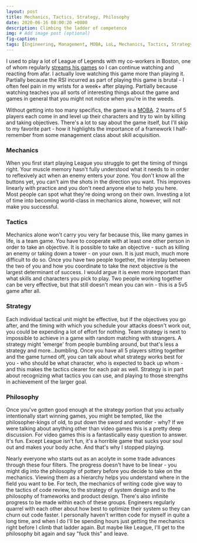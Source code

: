 ```yaml
---
layout: post
title: Mechanics, Tactics, Strategy, Philosophy
date: 2020-06-16 08:00:20 +0800
description: Climbing the ladder of competence
img: # Add image post (optional)
fig-caption: 
tags: [Engineering, Management, MOBA, LoL, Mechanics, Tactics, Strategy, Philosophy]
---
```


I used to play a lot of League of Legends with my co-workers in Boston, one of whom regularly [streams his games](https://www.youtube.com/channel/UCI8iCC016LpN6l4zgRmyTZw) so I can continue watching and reacting from afar. I actually love watching this game more than playing it. Partially because the RSI incurred as part of playing this game is brutal - I often feel pain in my wrists for a week+ after playing. Partially because watching teaches you all sorts of interesting things about the game and games in general that you might not notice when you're in the weeds.

Without getting into too many specifics, the game is a [MOBA](https://en.wikipedia.org/wiki/Multiplayer_online_battle_arena). 2 teams of 5 players each come in and level up their characters and try to win by killing and taking objectives. There's a lot to say about the game itself, but I'll skip to my favorite part - how it highlights the importance of a framework I half-remember from some management class about skill acquisition.

### Mechanics
When you first start playing League you struggle to get the timing of things right. Your muscle memory hasn't fully understood what it needs to in order to reflexively act when an enemy enters your zone. You don't know all the buttons yet, you can't aim the shots in the direction you want. This improves linearly with practice and you don't need anyone else to help you here. Most people can spot what they're doing wrong on their own. Investing a lot of time into becoming world-class in mechanics alone, however, will not make you successful.

### Tactics
Mechanics alone won't carry you very far because this, like many games in life, is a team game. You have to cooperate with at least one other person in order to take an objective. It is possible to take an objective - such as killing an enemy or taking down a tower - on your own. It is just much, much more difficult to do so. Once you have two people together, the interplay between the two of you and how you coordinate to take the next objective is the largest determinant of success. I would argue it is even more important than what skills and characters you pick to play. Two people working together can be very effective, but that still doesn't mean you can win - this is a 5v5 game after all.

### Strategy 
Each individual tactical unit might be effective, but if the objectives you go after, and the timing with which you schedule your attacks doesn't work out, you could be expending a lot of effort for nothing. Team strategy is next to impossible to achieve in a game with random matching with strangers. A strategy might 'emerge' from people bumbling around, but that's less a strategy and more...bumbling. Once you have all 5 players sitting together and the game turned off, you can talk about what strategy works best for you - who should be what character, who is expected to back up whom - and this makes the tactics clearer for each pair as well. Strategy is in part about recognizing what tactics you can use, and playing to those strengths in achievement of the larger goal.

### Philosophy 
Once you've gotten good enough at the strategy portion that you actually intentionally start winning games, you might be tempted, like the philosopher-kings of old, to put down the sword and wonder - why? If we were talking about anything other than video games this is a pretty deep discussion. For video games this is a fantastically easy question to answer. It's fun. Except League isn't fun, it's a horrible game that sucks your soul out and makes your body ache. And that's why I stopped playing.

Nearly everyone who starts out as an acolyte in some trade advances through these four filters. The progress doesn't have to be linear - you might dig into the philosophy of pottery before you decide to take on the mechanics. Viewing them as a hierarchy helps you understand where in the field you want to be. For tech, the mechanics of writing code give way to the tactics of code review, to the strategy of system design and to the philosophy of frameworks and product design. There's also infinite progress to be made within each of these groups. Engineers regularly quarrel with each other about how best to optimize their system so they can churn out code faster. I personally haven't written code for myself in quite a long time, and when I do I'll be spending hours just getting the mechanics right before I climb that ladder again. But maybe like League, I'll get to the philosophy bit again and say "fuck this" and leave.
